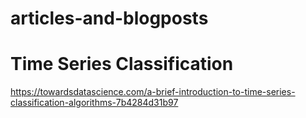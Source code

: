 # articles-and-blogposts

# Time Series Classification
https://towardsdatascience.com/a-brief-introduction-to-time-series-classification-algorithms-7b4284d31b97

